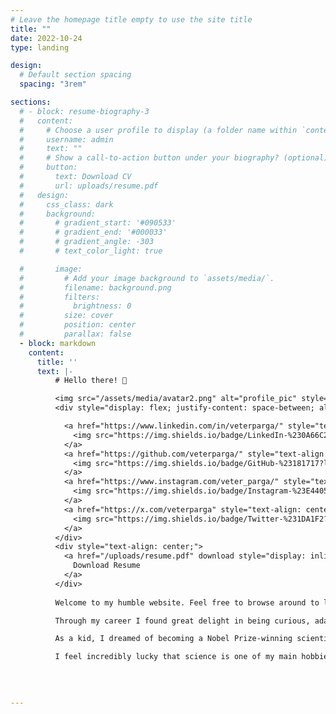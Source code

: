 ```yaml
---
# Leave the homepage title empty to use the site title
title: ""
date: 2022-10-24
type: landing

design:
  # Default section spacing
  spacing: "3rem"

sections:
  # - block: resume-biography-3
  #   content:
  #     # Choose a user profile to display (a folder name within `content/authors/`)
  #     username: admin
  #     text: ""
  #     # Show a call-to-action button under your biography? (optional)
  #     button:
  #       text: Download CV
  #       url: uploads/resume.pdf
  #   design:
  #     css_class: dark
  #     background:
  #       # gradient_start: '#090533'
  #       # gradient_end: '#000033'
  #       # gradient_angle: -303
  #       # text_color_light: true

  #       image:
  #         # Add your image background to `assets/media/`.
  #         filename: background.png
  #         filters:
  #           brightness: 0
  #         size: cover
  #         position: center
  #         parallax: false
  - block: markdown
    content:
      title: ''
      text: |-
          # Hello there! 👋

          <img src="/assets/media/avatar2.png" alt="profile_pic" style="display: block; margin: 0; padding: 0;">
          <div style="display: flex; justify-content: space-between; align-items: center; width: 100%;">

            <a href="https://www.linkedin.com/in/veterparga/" style="text-align: center; flex-grow: 0;">
              <img src="https://img.shields.io/badge/LinkedIn-%230A66C2?logo=linkedin&logoColor=white" alt="LinkedIn" style="transform: scale(1.5);">
            </a>
            <a href="https://github.com/veterparga/" style="text-align: center; flex-grow: 0;">
              <img src="https://img.shields.io/badge/GitHub-%23181717?logo=github&logoColor=white" alt="GitHub" style="transform: scale(1.5);">
            </a>
            <a href="https://www.instagram.com/veter_parga/" style="text-align: center; flex-grow: 0;">
              <img src="https://img.shields.io/badge/Instagram-%23E4405F?logo=instagram&logoColor=white" alt="Instagram" style="transform: scale(1.5);">
            </a>
            <a href="https://x.com/veterparga" style="text-align: center; flex-grow: 0;">
              <img src="https://img.shields.io/badge/Twitter-%231DA1F2?logo=twitter&logoColor=white" alt="Twitter" style="transform: scale(1.5);">
            </a>
          </div>
          <div style="text-align: center;">
            <a href="/uploads/resume.pdf" download style="display: inline-block; padding: 8px 15px; background-color: #80669d; color: white; text-align: center; border-radius: 5px; text-decoration: none; font-size: 16px;">
              Download Resume
            </a>
          </div>
          
          Welcome to my humble website. Feel free to browse around to learn more about my professional journey, or download my resume if you're looking for a quick summary. I'm always happy to connect and would love to hear from you - please don't hesitate to reach out to me on my socials!

          Through my career I found great delight in being curious, adaptive, and useful to my community. I’m fortunate that the companies I’ve worked at have nurtured these strengths — allowing me to explore new tools and technologies to build impactful solutions for a variety of teams. It’s been a rewarding cycle: solving real problems for people, making a difference in the company, and growing into roles with greater ownership. You can read more about my experiences [here]({{< relref "/experience" >}}).

          As a kid, I dreamed of becoming a Nobel Prize-winning scientist. While I can’t say how close (or far) I am to that, one thing is certain — my passion for research didn’t fade when I left academia. Contributing to humanity’s collective knowledge feels like a lifelong pursuit for me, driven not by prizes now, but by an innate curiosity and passion. If you're interested, you can check out some of my contributions to the science of gaming & esports [here]({{< relref "/research" >}}).

          I feel incredibly lucky that science is one of my main hobbies. I’m constantly pondering and reading about the discoverable mechanisms that operate in the world around us. That’s the great thing about curiosity - it’s like a mental itch we can scratch, and scratching can be super satisfying. Since high school and my time at UCL, I've been fascinated by how brain structures, circuits, and computations shape us as individuals and as a collective. With my industry experience, I also follow the latest in gamification, digital play, educational technology, and decentralized science.

         
          
          
---
```

